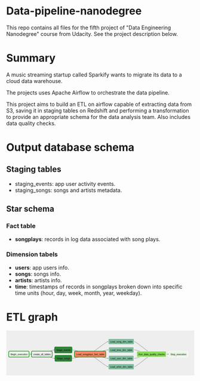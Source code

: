 # Data-pipeline-nanodegree

This repo contains all files for the fifth project of "Data Engineering Nanodegree" course from Udacity. See the project description below.

# Summary

A music streaming startup called Sparkify wants to migrate its data to a cloud data warehouse.

The projects uses Apache Airflow to orchestrate the data pipeline.

This project aims to build an ETL on airflow capable of extracting data from S3, saving it in staging tables on Redshift and performing a transformation to provide an appropriate schema for the data analysis team. Also includes data quality checks.

# Output database schema

##  Staging tables

* staging_events: app user activity events.
* staging_songs: songs and artists metadata.

## Star schema

### Fact table

* **songplays**: records in log data associated with song plays.

### Dimension tabels

* **users**: app users info.
* **songs**: songs info.
* **artists**: artists info.
* **time**: timestamps of records in songplays broken down into specific time units (hour, day, week, month, year, weekday).

# ETL graph

![ETL graph](images/etl_graph.png)
